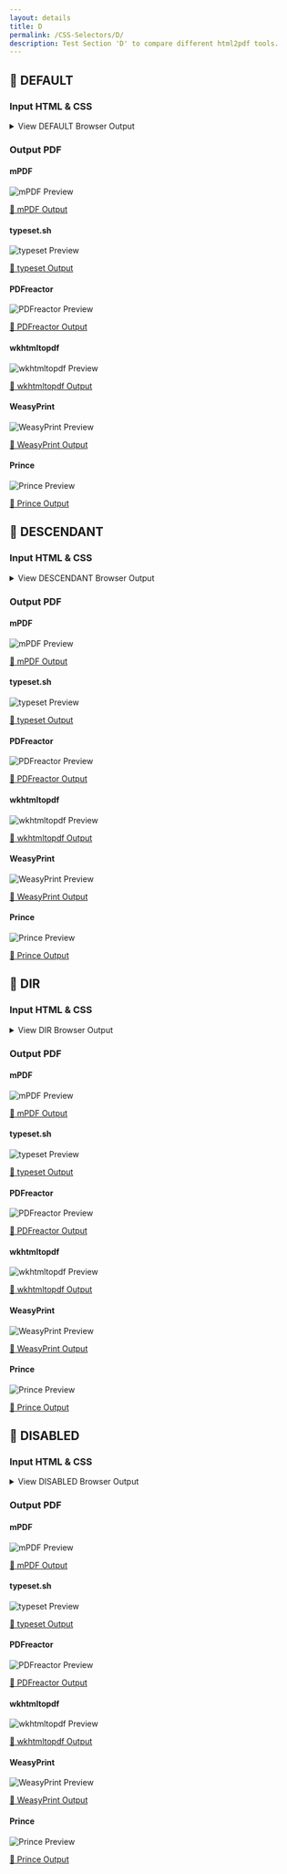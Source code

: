 ```yaml
---
layout: details
title: D
permalink: /CSS-Selectors/D/
description: Test Section 'D' to compare different html2pdf tools.
---
```




## 🔬 DEFAULT

### Input HTML & CSS

<details>
    <summary>
        View DEFAULT Browser Output
    </summary>
    <img src="/{{ page.path }}/../browser_screenshot__html_CSS_Selectors_D_default.html.pdf.png" />
    <p>
        <a href="https://raw.githubusercontent.com/azettl/compare.html2pdf.tools/master//html/CSS%20Selectors/D/default.html" target="_blank" rel="noopener">📄 Get Input HTML on GitHub</a>
    </p>
</details>

### Output PDF

<div class="details-boxes">
    <div>
        <h4>mPDF</h4>
        <img src="/{{ page.path }}/../mpdf__html_CSS_Selectors_D_default.html.png" alt="mPDF Preview" />
        <p>
            <a href="/{{ page.path }}/../mpdf__html_CSS_Selectors_D_default.html.pdf" target="_blank">📕 mPDF Output</a>
        </p>
    </div>
    <div>
        <h4>typeset.sh</h4>
        <img src="/{{ page.path }}/../typeset__html_CSS_Selectors_D_default.html.png" alt="typeset Preview" />
        <p>
            <a href="/{{ page.path }}/../typeset__html_CSS_Selectors_D_default.html.pdf" target="_blank">📕 typeset Output</a>
        </p>
    </div>
    <div>
        <h4>PDFreactor</h4>
        <img src="/{{ page.path }}/../pdfreactor__html_CSS_Selectors_D_default.html.png" alt="PDFreactor Preview" />
        <p>
            <a href="/{{ page.path }}/../pdfreactor__html_CSS_Selectors_D_default.html.pdf" target="_blank">📕 PDFreactor Output</a>
        </p>
    </div>
    <div>
        <h4>wkhtmltopdf</h4>
        <img src="/{{ page.path }}/../wkhtmltopdf__html_CSS_Selectors_D_default.html.png" alt="wkhtmltopdf Preview" />
        <p>
            <a href="/{{ page.path }}/../wkhtmltopdf__html_CSS_Selectors_D_default.html.pdf" target="_blank">📕 wkhtmltopdf Output</a>
        </p>
    </div>
    <div>
        <h4>WeasyPrint</h4>
        <img src="/{{ page.path }}/../weasyprint__html_CSS_Selectors_D_default.html.png" alt="WeasyPrint Preview" />
        <p>
            <a href="/{{ page.path }}/../weasyprint__html_CSS_Selectors_D_default.html.pdf" target="_blank">📕 WeasyPrint Output</a>
        </p>
    </div>
    <div>
        <h4>Prince</h4>
        <img src="/{{ page.path }}/../princexml__html_CSS_Selectors_D_default.html.png" alt="Prince Preview" />
        <p>
            <a href="/{{ page.path }}/../princexml__html_CSS_Selectors_D_default.html.pdf" target="_blank">📕 Prince Output</a>
        </p>
    </div>
</div>

## 🔬 DESCENDANT

### Input HTML & CSS

<details>
    <summary>
        View DESCENDANT Browser Output
    </summary>
    <img src="/{{ page.path }}/../browser_screenshot__html_CSS_Selectors_D_descendant.html.pdf.png" />
    <p>
        <a href="https://raw.githubusercontent.com/azettl/compare.html2pdf.tools/master//html/CSS%20Selectors/D/descendant.html" target="_blank" rel="noopener">📄 Get Input HTML on GitHub</a>
    </p>
</details>

### Output PDF

<div class="details-boxes">
    <div>
        <h4>mPDF</h4>
        <img src="/{{ page.path }}/../mpdf__html_CSS_Selectors_D_descendant.html.png" alt="mPDF Preview" />
        <p>
            <a href="/{{ page.path }}/../mpdf__html_CSS_Selectors_D_descendant.html.pdf" target="_blank">📕 mPDF Output</a>
        </p>
    </div>
    <div>
        <h4>typeset.sh</h4>
        <img src="/{{ page.path }}/../typeset__html_CSS_Selectors_D_descendant.html.png" alt="typeset Preview" />
        <p>
            <a href="/{{ page.path }}/../typeset__html_CSS_Selectors_D_descendant.html.pdf" target="_blank">📕 typeset Output</a>
        </p>
    </div>
    <div>
        <h4>PDFreactor</h4>
        <img src="/{{ page.path }}/../pdfreactor__html_CSS_Selectors_D_descendant.html.png" alt="PDFreactor Preview" />
        <p>
            <a href="/{{ page.path }}/../pdfreactor__html_CSS_Selectors_D_descendant.html.pdf" target="_blank">📕 PDFreactor Output</a>
        </p>
    </div>
    <div>
        <h4>wkhtmltopdf</h4>
        <img src="/{{ page.path }}/../wkhtmltopdf__html_CSS_Selectors_D_descendant.html.png" alt="wkhtmltopdf Preview" />
        <p>
            <a href="/{{ page.path }}/../wkhtmltopdf__html_CSS_Selectors_D_descendant.html.pdf" target="_blank">📕 wkhtmltopdf Output</a>
        </p>
    </div>
    <div>
        <h4>WeasyPrint</h4>
        <img src="/{{ page.path }}/../weasyprint__html_CSS_Selectors_D_descendant.html.png" alt="WeasyPrint Preview" />
        <p>
            <a href="/{{ page.path }}/../weasyprint__html_CSS_Selectors_D_descendant.html.pdf" target="_blank">📕 WeasyPrint Output</a>
        </p>
    </div>
    <div>
        <h4>Prince</h4>
        <img src="/{{ page.path }}/../princexml__html_CSS_Selectors_D_descendant.html.png" alt="Prince Preview" />
        <p>
            <a href="/{{ page.path }}/../princexml__html_CSS_Selectors_D_descendant.html.pdf" target="_blank">📕 Prince Output</a>
        </p>
    </div>
</div>

## 🔬 DIR

### Input HTML & CSS

<details>
    <summary>
        View DIR Browser Output
    </summary>
    <img src="/{{ page.path }}/../browser_screenshot__html_CSS_Selectors_D_dir.html.pdf.png" />
    <p>
        <a href="https://raw.githubusercontent.com/azettl/compare.html2pdf.tools/master//html/CSS%20Selectors/D/dir.html" target="_blank" rel="noopener">📄 Get Input HTML on GitHub</a>
    </p>
</details>

### Output PDF

<div class="details-boxes">
    <div>
        <h4>mPDF</h4>
        <img src="/{{ page.path }}/../mpdf__html_CSS_Selectors_D_dir.html.png" alt="mPDF Preview" />
        <p>
            <a href="/{{ page.path }}/../mpdf__html_CSS_Selectors_D_dir.html.pdf" target="_blank">📕 mPDF Output</a>
        </p>
    </div>
    <div>
        <h4>typeset.sh</h4>
        <img src="/{{ page.path }}/../typeset__html_CSS_Selectors_D_dir.html.png" alt="typeset Preview" />
        <p>
            <a href="/{{ page.path }}/../typeset__html_CSS_Selectors_D_dir.html.pdf" target="_blank">📕 typeset Output</a>
        </p>
    </div>
    <div>
        <h4>PDFreactor</h4>
        <img src="/{{ page.path }}/../pdfreactor__html_CSS_Selectors_D_dir.html.png" alt="PDFreactor Preview" />
        <p>
            <a href="/{{ page.path }}/../pdfreactor__html_CSS_Selectors_D_dir.html.pdf" target="_blank">📕 PDFreactor Output</a>
        </p>
    </div>
    <div>
        <h4>wkhtmltopdf</h4>
        <img src="/{{ page.path }}/../wkhtmltopdf__html_CSS_Selectors_D_dir.html.png" alt="wkhtmltopdf Preview" />
        <p>
            <a href="/{{ page.path }}/../wkhtmltopdf__html_CSS_Selectors_D_dir.html.pdf" target="_blank">📕 wkhtmltopdf Output</a>
        </p>
    </div>
    <div>
        <h4>WeasyPrint</h4>
        <img src="/{{ page.path }}/../weasyprint__html_CSS_Selectors_D_dir.html.png" alt="WeasyPrint Preview" />
        <p>
            <a href="/{{ page.path }}/../weasyprint__html_CSS_Selectors_D_dir.html.pdf" target="_blank">📕 WeasyPrint Output</a>
        </p>
    </div>
    <div>
        <h4>Prince</h4>
        <img src="/{{ page.path }}/../princexml__html_CSS_Selectors_D_dir.html.png" alt="Prince Preview" />
        <p>
            <a href="/{{ page.path }}/../princexml__html_CSS_Selectors_D_dir.html.pdf" target="_blank">📕 Prince Output</a>
        </p>
    </div>
</div>

## 🔬 DISABLED

### Input HTML & CSS

<details>
    <summary>
        View DISABLED Browser Output
    </summary>
    <img src="/{{ page.path }}/../browser_screenshot__html_CSS_Selectors_D_disabled.html.pdf.png" />
    <p>
        <a href="https://raw.githubusercontent.com/azettl/compare.html2pdf.tools/master//html/CSS%20Selectors/D/disabled.html" target="_blank" rel="noopener">📄 Get Input HTML on GitHub</a>
    </p>
</details>

### Output PDF

<div class="details-boxes">
    <div>
        <h4>mPDF</h4>
        <img src="/{{ page.path }}/../mpdf__html_CSS_Selectors_D_disabled.html.png" alt="mPDF Preview" />
        <p>
            <a href="/{{ page.path }}/../mpdf__html_CSS_Selectors_D_disabled.html.pdf" target="_blank">📕 mPDF Output</a>
        </p>
    </div>
    <div>
        <h4>typeset.sh</h4>
        <img src="/{{ page.path }}/../typeset__html_CSS_Selectors_D_disabled.html.png" alt="typeset Preview" />
        <p>
            <a href="/{{ page.path }}/../typeset__html_CSS_Selectors_D_disabled.html.pdf" target="_blank">📕 typeset Output</a>
        </p>
    </div>
    <div>
        <h4>PDFreactor</h4>
        <img src="/{{ page.path }}/../pdfreactor__html_CSS_Selectors_D_disabled.html.png" alt="PDFreactor Preview" />
        <p>
            <a href="/{{ page.path }}/../pdfreactor__html_CSS_Selectors_D_disabled.html.pdf" target="_blank">📕 PDFreactor Output</a>
        </p>
    </div>
    <div>
        <h4>wkhtmltopdf</h4>
        <img src="/{{ page.path }}/../wkhtmltopdf__html_CSS_Selectors_D_disabled.html.png" alt="wkhtmltopdf Preview" />
        <p>
            <a href="/{{ page.path }}/../wkhtmltopdf__html_CSS_Selectors_D_disabled.html.pdf" target="_blank">📕 wkhtmltopdf Output</a>
        </p>
    </div>
    <div>
        <h4>WeasyPrint</h4>
        <img src="/{{ page.path }}/../weasyprint__html_CSS_Selectors_D_disabled.html.png" alt="WeasyPrint Preview" />
        <p>
            <a href="/{{ page.path }}/../weasyprint__html_CSS_Selectors_D_disabled.html.pdf" target="_blank">📕 WeasyPrint Output</a>
        </p>
    </div>
    <div>
        <h4>Prince</h4>
        <img src="/{{ page.path }}/../princexml__html_CSS_Selectors_D_disabled.html.png" alt="Prince Preview" />
        <p>
            <a href="/{{ page.path }}/../princexml__html_CSS_Selectors_D_disabled.html.pdf" target="_blank">📕 Prince Output</a>
        </p>
    </div>
</div>


